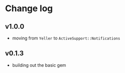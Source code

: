 # Change log

## v1.0.0

* moving from `Yeller` to `ActiveSupport::Notifications`

## v0.1.3

* building out the basic gem